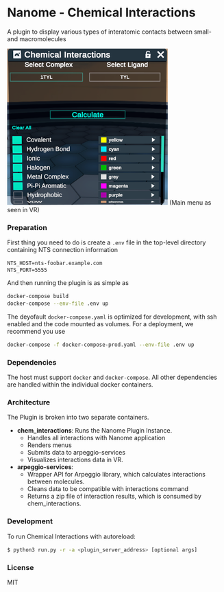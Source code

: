 # Nanome - Chemical Interactions

A plugin to display various types of interatomic contacts between small- and macromolecules

![screenshot](https://github.com/nanome-ai/plugin-chemical-interactions/blob/README-updates/menu-screenshot.png?raw=true)
(Main menu as seen in VR)
### Preparation

First thing you need to do is create a `.env` file in the top-level directory containing NTS connection information

```
NTS_HOST=nts-foobar.example.com
NTS_PORT=5555
``` 

And then running the plugin is as simple as
```sh
docker-compose build
docker-compose --env-file .env up
```
The deyofault `docker-compose.yaml` is optimized for development, with ssh enabled and the code mounted as volumes. For a deployment, we recommend you use
```sh
docker-compose -f docker-compose-prod.yaml --env-file .env up
```

### Dependencies
The host must support `docker` and `docker-compose`. All other dependencies are handled within the individual docker containers.

### Architecture
The Plugin is broken into two separate containers.
- **chem_interactions**: Runs the Nanome Plugin Instance.
  - Handles all interactions with Nanome application
  - Renders menus
  - Submits data to arpeggio-services
  - Visualizes interactions data in VR.
- **arpeggio-services**:
  - Wrapper API for Arpeggio library, which calculates interactions between molecules.
  - Cleans data to be compatible with interactions command
  - Returns a zip file of interaction results, which is consumed by chem_interactions.

### Development

To run Chemical Interactions with autoreload:

```sh
$ python3 run.py -r -a <plugin_server_address> [optional args]
```

### License

MIT
